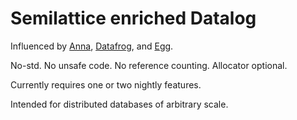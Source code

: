 # Semilattice enriched Datalog

Influenced by [Anna](https://rise.cs.berkeley.edu/projects/anna/),
[Datafrog](https://docs.rs/datafrog), and [Egg](https://docs.rs/egg).

No-std. No unsafe code. No reference counting. Allocator optional.

Currently requires one or two nightly features.

Intended for distributed databases of arbitrary scale.
